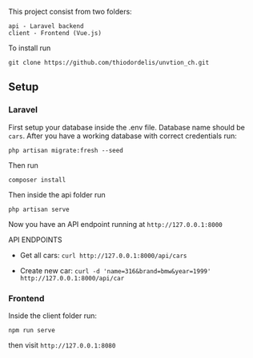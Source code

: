 This project consist from two folders:

    api - Laravel backend
    client - Frontend (Vue.js)

To install run 

    git clone https://github.com/thiodordelis/unvtion_ch.git


## Setup

### Laravel 

First setup your database inside the .env file. Database name should be ```cars```. 
After you have a working database with correct credentials run:

    php artisan migrate:fresh --seed

Then run 

    composer install

Then inside the api folder run 

    php artisan serve

Now you have an API endpoint running at ```http://127.0.0.1:8000```

API ENDPOINTS

* Get all cars: ```curl http://127.0.0.1:8000/api/cars```

* Create new car: ```curl -d 'name=316&brand=bmw&year=1999' http://127.0.0.1:8000/api/car```

### Frontend
Inside the client folder run:

    npm run serve

then visit ```http://127.0.0.1:8080```